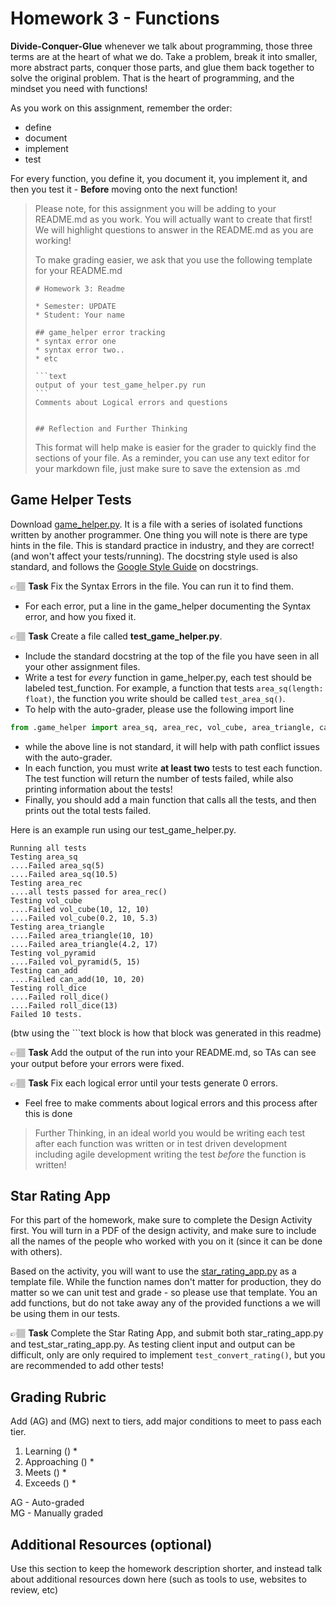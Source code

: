 # Homework 3 - Functions

**Divide-Conquer-Glue** whenever we talk about programming, those three terms are at the heart of what we do. Take a problem,
break it into smaller, more abstract parts, conquer those parts, and glue them back together to solve the original problem. That is the heart of programming, and the mindset you need with functions! 

As you work on this assignment, remember the order:

* define
* document
* implement
* test

For every function, you define it, you document it, you implement it, and then you test it - **Before** moving onto the next function!

> Please note, for this assignment you will be adding to your README.md as you work. You will actually want to create that first!
> We will highlight questions to answer in the README.md as you are working!
>
> To make grading easier, we ask that you use the following template for your README.md
> ````text
> # Homework 3: Readme
> 
> * Semester: UPDATE
> * Student: Your name
> 
> ## game_helper error tracking
> * syntax error one
> * syntax error two..
> * etc
>
> ```text
> output of your test_game_helper.py run
> ```
> Comments about Logical errors and questions
>
> 
> ## Reflection and Further Thinking
>
>````
> This format will help make is easier for the grader to quickly find the sections of your file. As a reminder, you can use 
> any text editor for your markdown file, just make sure to save the extension as .md



## Game Helper Tests

Download [game_helper.py](game_helper.py). It is a file with a series of isolated functions written by another programmer. One thing you will note is there are type hints in the file. This is standard practice in industry, and they are correct! (and won't affect your tests/running). The docstring style used is also standard, and follows the [Google Style Guide](https://google.github.io/styleguide/pyguide.html#383-functions-and-methods) on docstrings. 

👉🏽 **Task** Fix the Syntax Errors in the file. You can run it to find them. 
* For each error, put a line in the game_helper documenting the Syntax error, and how you fixed it. 



👉🏽 **Task** Create a file called **test_game_helper.py**. 
* Include the standard docstring at the top of the file you have seen in all your other assignment files. 
* Write a test for *every* function in game_helper.py, each test should be labeled test_function. For example, a function that tests `area_sq(length: float)`, the function you write should be called `test_area_sq()`.
* To help with the auto-grader, please use the following import line  
```python
from .game_helper import area_sq, area_rec, vol_cube, area_triangle, can_add, roll_dice, vol_pyramid
```
* while the above line is not standard, it will help with path conflict issues with the auto-grader.
* In each function, you must write **at least two** tests to test each function. The test function will return the number of tests failed, while also printing information about the tests!
* Finally, you should add a main function that calls all the tests, and then prints out the total tests failed. 

Here is an example run using our test_game_helper.py.

```text
Running all tests
Testing area_sq
....Failed area_sq(5)
....Failed area_sq(10.5)
Testing area_rec
....all tests passed for area_rec()
Testing vol_cube
....Failed vol_cube(10, 12, 10)
....Failed vol_cube(0.2, 10, 5.3)
Testing area_triangle
....Failed area_triangle(10, 10)
....Failed area_triangle(4.2, 17)
Testing vol_pyramid
....Failed vol_pyramid(5, 15)
Testing can_add
....Failed can_add(10, 10, 20)
Testing roll_dice
....Failed roll_dice()
....Failed roll_dice(13)
Failed 10 tests.
```
(btw using the ```text block is how that block was generated in this readme)

👉🏽 **Task**  Add the output of the run into your README.md, so TAs can see your output before your errors were fixed.

👉🏽 **Task** Fix each logical error until your tests generate 0 errors. 
* Feel free to make comments about logical errors and this process after this is done

> Further Thinking, in an ideal world you would be writing each test after each function was written or in test driven development including agile development writing the test *before* the function is written!

## Star Rating App

For this part of the homework, make sure to complete the Design Activity first. You will turn in a PDF of the design activity, and make sure to include all the names of the people who worked with you on it (since it can be done with others).

Based on the activity, you will want to use the [star_rating_app.py](star_rating_app.py) as a template file. While the function names don't matter for production, they do  matter so we can unit test and grade - so please use that template. You an add functions, but do not take away any of the provided functions a we will be using them in our tests. 


👉🏽 **Task** Complete the Star Rating App, and submit both star_rating_app.py and test_star_rating_app.py. As testing client input and output can be difficult, only are only required to implement `test_convert_rating()`, but you are recommended to
add other tests! 


## Grading Rubric


Add (AG) and (MG) next to tiers, add major conditions to meet to pass each tier. 

1. Learning ()
   * 
2. Approaching  ()
   * 
3. Meets  ()
   * 
4. Exceeds  ()
   * 


AG - Auto-graded  
MG - Manually graded


## Additional Resources (optional)
Use this section to keep the homework description shorter, and instead talk about additional resources down here (such as tools to use, websites to review, etc)
